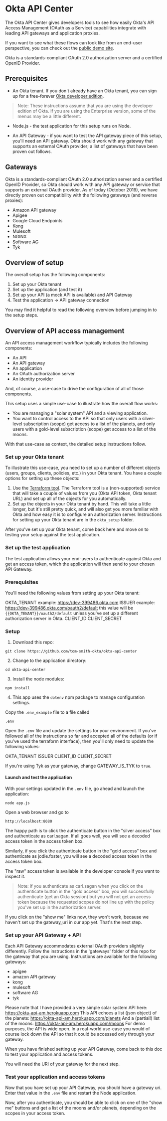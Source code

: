 # Okta API Center

The Okta API Center gives developers tools to see how easily Okta's API Access Management (OAuth as a Service) capabilities integrate with leading API gateways and application proxies.

If you want to see what these flows can look like from an end-user perspective, you can check out the [public demo site](https://okta-api-am.herokuapp.com).

Okta is a standards-compliant OAuth 2.0 authorization server and a certified OpenID Provider.

## Prerequisites

* An Okta tenant. If you don't already have an Okta tenant, you can sign up for a free-forever [Okta developer edition](https://developer.okta.com/).

> Note: These instructions assume that you are using the developer edition of Okta. If you are using the Enterprise version, some of the menus may be a little different.

* Node.js - the test application for this setup runs on Node.

* An API Gateway - if you want to test the API gateway piece of this setup, you'll need an API gateway. Okta should work with any gateway that supports an external OAuth provider; a list of gateways that have been proven out follows.

## Gateways

Okta is a standards-compliant OAuth 2.0 authorization server and a certified OpenID Provider, so Okta should work with any API gateway or service that supports an external OAuth provider. As of today (October 2019), we have directly proven out compatibility with the following gateways (and reverse proxies):

* Amazon API gateway
* Apigee
* Google Cloud Endpoints
* Kong
* Mulesoft
* NGINX
* Software AG
* Tyk

## Overview of setup

The overall setup has the following components:

1. Set up your Okta tenant
2. Set up the application (and test it)
3. Set up your API (a mock API is available) and API Gateway
4. Test the application -> API gateway connection

You may find it helpful to read the following overview before jumping in to the setup steps.

## Overview of API access management

An API access management workflow typically includes the following components:
* An API
* An API gateway
* An application
* An OAuth authorization server
* An identity provider

And, of course, a use-case to drive the configuration of all of those components.

This setup uses a simple use-case to illustrate how the overall flow works:

* You are managing a "solar system" API and a viewing application.
* You want to control access to the API so that only users with a silver-level subscription (scope) get access to a list of the planets, and only users with a gold-level subscription (scope) get access to a list of the moons.

With that use-case as context, the detailed setup instructions follow.

### Set up your Okta tenant

To illustrate this use-case, you need to set up a number of different objects (users, groups, clients, policies, etc.) in your Okta tenant. You have a couple options for setting up these objects:

1. Use the [Terraform tool](https://okta-terraform.herokuapp.com). The Terraform tool is a (non-supported) service that will take a couple of values from you (Okta API token, Okta tenant URL) and set up all of the objects for you automatically.
2. Set up the objects in your Okta tenant by hand. This will take a little longer, but it's still pretty quick, and will also get you more familiar with Okta and how easy it is to configure an authorization server. Instructions for setting up your Okta tenant are in the `okta_setup` folder.

After you've set up your Okta tenant, come back here and move on to testing your setup against the test application.

### Set up the test application

The test application allows your end-users to authenticate against Okta and get an access token, which the application will then send to your chosen API Gateway.

### Prerequisites

You'll need the following values from setting up your Okta tenant:

OKTA_TENANT
	example: https://dev-399486.okta.com
ISSUER
	example: https://dev-399486.okta.com/oauth2/default
	this value will be `{{OKTA_TENANT}}/oauth2/default` unless you've set up a different authorization server in Okta.
CLIENT_ID
CLIENT_SECRET

### Setup

1. Download this repo:

`git clone https://github.com/tom-smith-okta/okta-api-center`

2. Change to the application directory:

`cd okta-api-center`

3. Install the node modules:

`npm install`

4. This app uses the `dotenv` npm package to manage configuration settings.

Copy the `.env_example` file to a file called

`.env`

Open the `.env` file and update the settings for your environment. If you've followed all of the instructions so far and accepted all of the defaults (or if you've used the terraform interface), then you'll only need to update the following values:

OKTA_TENANT
ISSUER
CLIENT_ID
CLIENT_SECRET

If you're using Tyk as your gateway, change GATEWAY_IS_TYK to `true`.

#### Launch and test the application

With your settings updated in the `.env` file, go ahead and launch the application:

`node app.js`

Open a web browser and go to

`http://localhost:8080`

The happy path is to click the authenticate button in the "silver access" box and authenticate as carl.sagan. If all goes well, you will see a decoded access token in the access token box.

Similarly, if you click the authenticate button in the "gold access" box and authenticate as jodie.foster, you will see a decoded access token in the access token box.

The "raw" access token is available in the developer console if you want to inspect it.

> Note: if you authenticate as carl.sagan when you click on the authenticate button in the "gold access" box, you will successfully authenticate (get an Okta session) but you will not get an access token because the requested scopes do not line up with the policy you've set up in the authorization server.

If you click on the "show me" links now, they won't work, because we haven't set up the gateway_uri in our app yet. That's the next step.

### Set up your API Gateway + API

Each API Gateway accommodates external OAuth providers slightly differently. Follow the instructions in the 'gateways' folder of this repo for the gateway that you are using. Instructions are available for the following gateways:

* apigee
* amazon API gateway
* kong
* mulesoft
* software AG
* tyk

Please note that I have provided a very simple solar system API here: https://okta-api-am.herokuapp.com
This API echoes a list (json object) of the planets: https://okta-api-am.herokuapp.com/planets
And a (partial!) list of the moons: https://okta-api-am.herokuapp.com/moons
For demo purposes, the API is wide open. In a real-world use-case you would of course lock down the API so that it could be accessed only through your gateway.

When you have finished setting up your API Gateway, come back to this doc to test your application and access tokens.

You will need the URI of your gateway for the next step.

### Test your application and access tokens

Now that you have set up your API Gateway, you should have a gateway uri. Enter that value in the `.env` file and restart the Node application.

Now, after you authenticate, you should be able to click on one of the "show me" buttons and get a list of the moons and/or planets, depending on the scopes in your access token.
